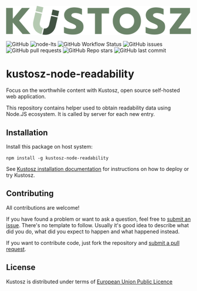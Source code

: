 [![Kustosz](./kustosz_logo.svg)](https://www.kustosz.org)

![GitHub](https://img.shields.io/github/license/KustoszApp/kustosz-node-readability?color=green) ![node-lts](https://img.shields.io/node/v-lts/kustosz-node-readability) ![GitHub Workflow Status](https://img.shields.io/github/workflow/status/KustoszApp/kustosz-node-readability/CD?label=CI) ![GitHub issues](https://img.shields.io/github/issues/KustoszApp/kustosz-node-readability?color=green) ![GitHub pull requests](https://img.shields.io/github/issues-pr/KustoszApp/kustosz-node-readability) ![GitHub Repo stars](https://img.shields.io/github/stars/KustoszApp/kustosz-node-readability?color=green) ![GitHub last commit](https://img.shields.io/github/last-commit/KustoszApp/kustosz-node-readability)

# kustosz-node-readability 

Focus on the worthwhile content with Kustosz, open source self-hosted web application.

This repository contains helper used to obtain readability data using Node.JS ecosystem. It is called by server for each new entry.

## Installation

Install this package on host system:

```
npm install -g kustosz-node-readability
```

See [Kustosz installation documentation](https://docs.kustosz.org/en/stable/installation.html) for instructions on how to deploy or try Kustosz.

## Contributing

All contributions are welcome!

If you have found a problem or want to ask a question, feel free to [submit an issue](https://github.com/KustoszApp/kustosz-node-readability/issues). There's no template to follow. Usually it's good idea to describe what did you do, what did you expect to happen and what happened instead.

If you want to contribute code, just fork the repository and [submit a pull request](https://github.com/KustoszApp/kustosz-node-readability/pulls).

## License

Kustosz is distributed under terms of [European Union Public Licence](https://joinup.ec.europa.eu/collection/eupl/eupl-text-eupl-12)
